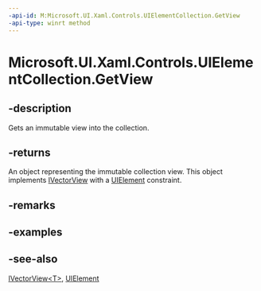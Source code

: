 ```yaml
---
-api-id: M:Microsoft.UI.Xaml.Controls.UIElementCollection.GetView
-api-type: winrt method
---
```


<!-- Method syntax
public Windows.Foundation.Collections.IVectorView<Windows.UI.Xaml.UIElement> GetView()
-->

# Microsoft.UI.Xaml.Controls.UIElementCollection.GetView

## -description
Gets an immutable view into the collection.

## -returns
An object representing the immutable collection view. This object implements [IVectorView<T>](/uwp/api/windows.foundation.collections.ivectorview-1) with a [UIElement](../microsoft.ui.xaml/uielement.md) constraint.

## -remarks

## -examples

## -see-also
[IVectorView&lt;T&gt;](/uwp/api/windows.foundation.collections.ivectorview-1), [UIElement](../microsoft.ui.xaml/uielement.md)
